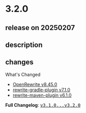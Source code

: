 # 3.2.0

## release on 20250207

## description

## changes

What's Changed

* <a href="https://github.com/openrewrite/rewrite/releases/tag/v8.45.0">OpenRewrite v8.45.0</a>
* <a href="https://github.com/openrewrite/rewrite-gradle-plugin/releases/tag/v7.1.0">rewrite-gradle-plugin v7.1.0</a>
* <a href="https://github.com/openrewrite/rewrite-maven-plugin/releases/tag/v6.1.0">rewrite-maven-plugin v6.1.0</a>

<strong>Full Changelog</strong>: <a class="commit-link" href="https://github.com/openrewrite/rewrite-recipe-bom/compare/v3.1.0...v3.2.0"><tt>v3.1.0...v3.2.0</tt></a>

